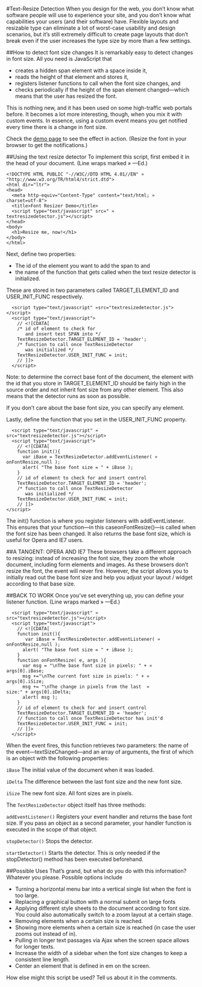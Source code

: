 #Text-Resize Detection
When you design for the web, you don’t know what software people will use to experience your site, and you don’t know what capabilities your users (and their software) have. Flexible layouts and resizable type can eliminate a lot of worst-case usability and design scenarios, but it’s still extremely difficult to create page layouts that don’t break even if the user increases the type size by more than a few settings.

##How to detect font size changes
It is remarkably easy to detect changes in font size. All you need is JavaScript that

* creates a hidden span element with a space inside it,
* reads the height of that element and stores it,
* registers listener functions to call when the font size changes, and
* checks periodically if the height of the span element changed—which means that the user has resized the font.

This is nothing new, and it has been used on some high-traffic web portals before. It becomes a lot more interesting, though, when you mix it with custom events. In essence, using a custom event means you get notified every time there is a change in font size.

Check the [demo page](http://alistapart.com/d/fontresizing/fontResizeSwitchDemo.html) to see the effect in action. (Resize the font in your browser to get the notifications.)

##Using the text resize detector
To implement this script, first embed it in the head of your document. (Line wraps marked » —Ed.)

````
<!DOCTYPE HTML PUBLIC "-//W3C//DTD HTML 4.01//EN" »
"http://www.w3.org/TR/html4/strict.dtd">
<html dir="ltr">
<head>
  <meta http-equiv="Content-Type" content="text/html; »
charset=utf-8"> 
  <title>Font Resizer Demo</title>
  <script type="text/javascript" src=" »
textresizedetector.js"></script>
</head>
<body>
  <h1>Resize me, now!</h1>
</body>
</html>
````
Next, define two properties:

* The id of the element you want to add the span to and
* the name of the function that gets called when the text resize detector is initialized.

These are stored in two parameters called TARGET_ELEMENT_ID and USER_INIT_FUNC respectively.

````
  <script type="text/javascript" »src="textresizedetector.js"></script>
  <script type="text/javascript">
    // <![CDATA[
    /* id of element to check for 
       and insert test SPAN into */
    TextResizeDetector.TARGET_ELEMENT_ID = 'header';
    /* function to call once TextResizeDetector
       was initialized */
    TextResizeDetector.USER_INIT_FUNC = init;
    // ]]>
  </script>
````

Note: to determine the correct base font of the document, the element with the id that you store in TARGET_ELEMENT_ID should be fairly high in the source order and not inherit font size from any other element. This also means that the detector runs as soon as possible.

If you don’t care about the base font size, you can specify any element.

Lastly, define the function that you set in the USER_INIT_FUNC property.

````
  <script type="text/javascript" »
src="textresizedetector.js"></script>
  <script type="text/javascript">
    // <![CDATA[
    function init(){
      var iBase = TextResizeDetector.addEventListener( »
onFontResize,null );
      alert( "The base font size = " + iBase );
    }
    // id of element to check for and insert control
    TextResizeDetector.TARGET_ELEMENT_ID = 'header';
    /* function to call once TextResizeDetector
       was initialized */
    TextResizeDetector.USER_INIT_FUNC = init;
    // ]]>
</script>
````

The init() function is where you register listeners with addEventListener. This ensures that your function—in this caseonFontResize()—is called when the font size has been changed. It also returns the base font size, which is useful for Opera and IE7 users.

##A TANGENT: OPERA AND IE7
These browsers take a different approach to resizing: instead of increasing the font size, they zoom the whole document, including form elements and images. As these browsers don’t resize the font, the event will never fire. However, the script allows you to initially read out the base font size and help you adjust your layout / widget according to that base size.

##BACK TO WORK
Once you’ve set everything up, you can define your listener function. (Line wraps marked » —Ed.)

````
  <script type="text/javascript" »
src="textresizedetector.js"></script>
  <script type="text/javascript">
    // <![CDATA[
    function init(){
       var iBase = TextResizeDetector.addEventListener( »
onFontResize,null );
      alert( "The base font size = " + iBase );
    }
    function onFontResize( e, args ){
      var msg = "\nThe base font size in pixels: " + »
args[0].iBase;
      msg +="\nThe current font size in pixels: " + »
args[0].iSize;
      msg += "\nThe change in pixels from the last  »
size:" + args[0].iDelta;
      alert( msg );
    }
    // id of element to check for and insert control
    TextResizeDetector.TARGET_ELEMENT_ID = 'header';
    // function to call once TextResizeDetector has init'd
    TextResizeDetector.USER_INIT_FUNC = init;
    // ]]>
  </script>
````

When the event fires, this function retrieves two parameters: the name of the event—textSizeChanged—and an array of arguments, the first of which is an object with the following properties:

`iBase`
The initial value of the document when it was loaded.

`iDelta`
The difference between the last font size and the new font size.

`iSize`
The new font size.
All font sizes are in pixels.

The `TextResizeDetector` object itself has three methods:

`addEventListener()`
Registers your event handler and returns the base font size. If you pass an object as a second parameter, your handler function is executed in the scope of that object.

`stopDetector()`
Stops the detector.

`startDetector()`
Starts the detector. This is only needed if the stopDetector() method has been executed beforehand.

##Possible Uses
That’s grand, but what do you do with this information? Whatever you please. Possible options include
* Turning a horizontal menu bar into a vertical single list when the font is too large.
* Replacing a graphical button with a normal submit on large fonts
* Applying different style sheets to the document according to font size. You could also automatically switch to a zoom layout at a certain stage.
* Removing elements when a certain size is reached.
* Showing more elements when a certain size is reached (in case the user zooms out instead of in).
* Pulling in longer text passages via Ajax when the screen space allows for longer texts.
* Increase the width of a sidebar when the font size changes to keep a consistent line length.
* Center an element that is defined in em on the screen.

How else might this script be used? Tell us about it in the comments.
